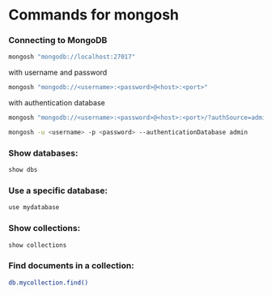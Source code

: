 # Commands for mongosh

### Connecting to MongoDB
```sh
mongosh "mongodb://localhost:27017"
```
with username and password
```sh
mongosh "mongodb://<username>:<password>@<host>:<port>"
```
with authentication database
```sh
mongosh "mongodb://<username>:<password>@<host>:<port>/?authSource=admin"
```
```sh
mongosh -u <username> -p <password> --authenticationDatabase admin
```

### Show databases:
```sh
show dbs
```

### Use a specific database:
```sh
use mydatabase
```

### Show collections:
```sh
show collections
```

### Find documents in a collection:
```sh
db.mycollection.find()
```
